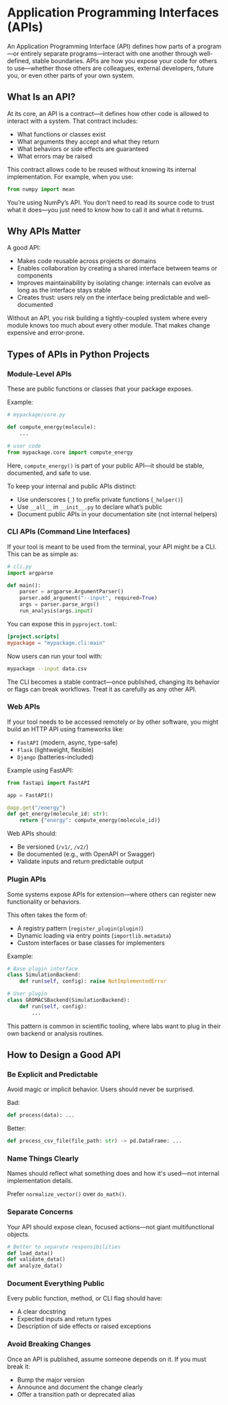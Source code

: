 # Application Programming Interfaces (APIs)

An Application Programming Interface (API) defines how parts of a program—or entirely separate programs—interact with one another through well-defined, stable boundaries. APIs are how you expose your code for others to use—whether those others are colleagues, external developers, future you, or even other parts of your own system.

## What Is an API?

At its core, an API is a contract—it defines how other code is allowed to interact with a system. That contract includes:

- What functions or classes exist
- What arguments they accept and what they return
- What behaviors or side effects are guaranteed
- What errors may be raised

This contract allows code to be reused without knowing its internal implementation. For example, when you use:

```python
from numpy import mean
```

You’re using NumPy’s API. You don’t need to read its source code to trust what it does—you just need to know how to call it and what it returns.

## Why APIs Matter

A good API:

- Makes code reusable across projects or domains
- Enables collaboration by creating a shared interface between teams or components
- Improves maintainability by isolating change: internals can evolve as long as the interface stays stable
- Creates trust: users rely on the interface being predictable and well-documented

Without an API, you risk building a tightly-coupled system where every module knows too much about every other module. That makes change expensive and error-prone.

## Types of APIs in Python Projects

###  Module-Level APIs

These are public functions or classes that your package exposes.

Example:

```python
# mypackage/core.py

def compute_energy(molecule):
    ...
```

```python
# user code
from mypackage.core import compute_energy
```

Here, `compute_energy()` is part of your public API—it should be stable, documented, and safe to use.

To keep your internal and public APIs distinct:

- Use underscores (`_`) to prefix private functions (`_helper()`)
- Use `__all__` in `__init__.py` to declare what’s public
- Document public APIs in your documentation site (not internal helpers)

### CLI APIs (Command Line Interfaces)

If your tool is meant to be used from the terminal, your API might be a CLI. This can be as simple as:

```python
# cli.py
import argparse

def main():
    parser = argparse.ArgumentParser()
    parser.add_argument("--input", required=True)
    args = parser.parse_args()
    run_analysis(args.input)
```

You can expose this in `pyproject.toml`:

```toml
[project.scripts]
mypackage = "mypackage.cli:main"
```

Now users can run your tool with:

```bash
mypackage --input data.csv
```

The CLI becomes a stable contract—once published, changing its behavior or flags can break workflows. Treat it as carefully as any other API.

### Web APIs

If your tool needs to be accessed remotely or by other software, you might build an HTTP API using frameworks like:

- `FastAPI` (modern, async, type-safe)
- `Flask` (lightweight, flexible)
- `Django` (batteries-included)

Example using FastAPI:

```python
from fastapi import FastAPI

app = FastAPI()

@app.get("/energy")
def get_energy(molecule_id: str):
    return {"energy": compute_energy(molecule_id)}
```

Web APIs should:

- Be versioned (`/v1/`, `/v2/`)
- Be documented (e.g., with OpenAPI or Swagger)
- Validate inputs and return predictable output

### Plugin APIs

Some systems expose APIs for extension—where others can register new functionality or behaviors.

This often takes the form of:

- A registry pattern (`register_plugin(plugin)`)
- Dynamic loading via entry points (`importlib.metadata`)
- Custom interfaces or base classes for implementers

Example:

```python
# Base plugin interface
class SimulationBackend:
    def run(self, config): raise NotImplementedError

# User plugin
class GROMACSBackend(SimulationBackend):
    def run(self, config):
        ...
```

This pattern is common in scientific tooling, where labs want to plug in their own backend or analysis routines.

## How to Design a Good API

### Be Explicit and Predictable

Avoid magic or implicit behavior. Users should never be surprised.

Bad:

```python
def process(data): ...
```

Better:

```python
def process_csv_file(file_path: str) -> pd.DataFrame: ...
```

### Name Things Clearly

Names should reflect what something does and how it's used—not internal implementation details.

Prefer `normalize_vector()` over `do_math()`.

### Separate Concerns

Your API should expose clean, focused actions—not giant multifunctional objects.

```python
# Better to separate responsibilities
def load_data()
def validate_data()
def analyze_data()
```

### Document Everything Public

Every public function, method, or CLI flag should have:

- A clear docstring
- Expected inputs and return types
- Description of side effects or raised exceptions

### Avoid Breaking Changes

Once an API is published, assume someone depends on it. If you must break it:

- Bump the major version
- Announce and document the change clearly
- Offer a transition path or deprecated alias
